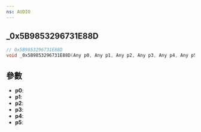 ```yaml
---
ns: AUDIO
---
```

## _0x5B9853296731E88D

```c
// 0x5B9853296731E88D
void _0x5B9853296731E88D(Any p0, Any p1, Any p2, Any p3, Any p4, Any p5);
```


## 參數
* **p0**: 
* **p1**: 
* **p2**: 
* **p3**: 
* **p4**: 
* **p5**: 

